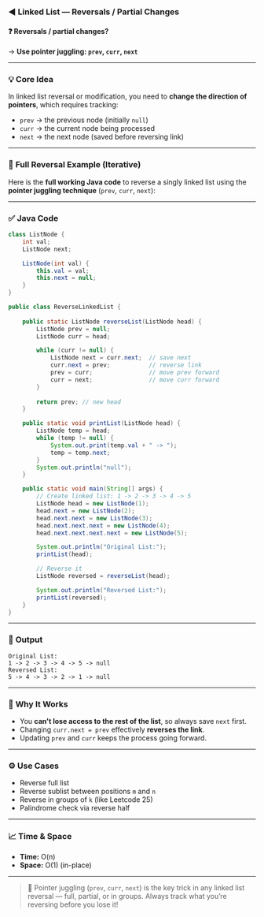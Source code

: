 ### ◄ Linked List — Reversals / Partial Changes

#### ❓ **Reversals / partial changes?**

→ **Use pointer juggling: `prev`, `curr`, `next`**

---

### 💡 **Core Idea**

In linked list reversal or modification, you need to **change the direction of pointers**, which requires tracking:

* `prev` → the previous node (initially `null`)
* `curr` → the current node being processed
* `next` → the next node (saved before reversing link)

---

### 🔁 **Full Reversal Example (Iterative)**

Here is the **full working Java code** to reverse a singly linked list using the **pointer juggling technique** (`prev`, `curr`, `next`):

---

### ✅ **Java Code**

```java
class ListNode {
    int val;
    ListNode next;

    ListNode(int val) {
        this.val = val;
        this.next = null;
    }
}

public class ReverseLinkedList {
    
    public static ListNode reverseList(ListNode head) {
        ListNode prev = null;
        ListNode curr = head;

        while (curr != null) {
            ListNode next = curr.next;  // save next
            curr.next = prev;           // reverse link
            prev = curr;                // move prev forward
            curr = next;                // move curr forward
        }
        
        return prev; // new head
    }

    public static void printList(ListNode head) {
        ListNode temp = head;
        while (temp != null) {
            System.out.print(temp.val + " -> ");
            temp = temp.next;
        }
        System.out.println("null");
    }

    public static void main(String[] args) {
        // Create linked list: 1 -> 2 -> 3 -> 4 -> 5
        ListNode head = new ListNode(1);
        head.next = new ListNode(2);
        head.next.next = new ListNode(3);
        head.next.next.next = new ListNode(4);
        head.next.next.next.next = new ListNode(5);

        System.out.println("Original List:");
        printList(head);

        // Reverse it
        ListNode reversed = reverseList(head);

        System.out.println("Reversed List:");
        printList(reversed);
    }
}
```

---

### 🧪 **Output**

```
Original List:
1 -> 2 -> 3 -> 4 -> 5 -> null
Reversed List:
5 -> 4 -> 3 -> 2 -> 1 -> null
```



---

### 🧠 **Why It Works**

* You **can't lose access to the rest of the list**, so always save `next` first.
* Changing `curr.next = prev` effectively **reverses the link**.
* Updating `prev` and `curr` keeps the process going forward.

---

### ⚙️ **Use Cases**

* Reverse full list
* Reverse sublist between positions `m` and `n`
* Reverse in groups of `k` (like Leetcode 25)
* Palindrome check via reverse half

---

### 📈 **Time & Space**

* **Time:** O(n)
* **Space:** O(1) (in-place)

---

> 🧩 Pointer juggling (`prev`, `curr`, `next`) is the key trick in any linked list reversal — full, partial, or in groups. Always track what you’re reversing before you lose it!
